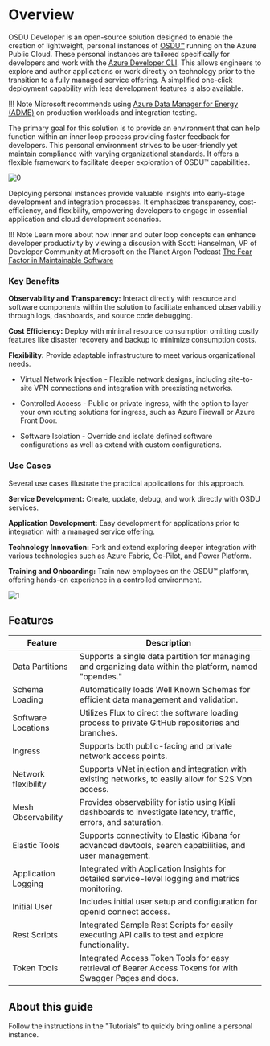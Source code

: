 # Overview


OSDU Developer is an open-source solution designed to enable the creation of lightweight, personal instances of [OSDU™](https://osduforum.org/osdu-data-platform-primer-1/) running on the Azure Public Cloud. These personal instances are tailored specifically for developers and work with the [Azure Developer CLI](https://learn.microsoft.com/en-us/azure/developer/azure-developer-cli/overview). This allows engineers to explore and author applications or work directly on technology prior to the transition to a fully managed service offering. A simplified one-click deployment capability with less development features is also available.

!!! Note
    Microsoft recommends using [Azure Data Manager for Energy (ADME)](https://azure.microsoft.com/en-us/products/data-manager-for-energy) on production workloads and integration testing.

The primary goal for this solution is to provide an environment that can help function within an inner loop process providing faster feedback for developers. This personal environment strives to be user-friendly yet maintain compliance with varying organizational standards. It offers a flexible framework to facilitate deeper exploration of OSDU™ capabilities.

![[0]][0]

Deploying personal instances provide valuable insights into early-stage development and integration processes. It emphasizes transparency, cost-efficiency, and flexibility, empowering developers to engage in essential application and cloud development scenarios.

!!! Note
    Learn more about how inner and outer loop concepts can enhance developer productivity by viewing a discusion with Scott Hanselman, VP of Developer Community at Microsoft on the Planet Argon Podcast [The Fear Factor in Maintainable Software](https://www.youtube.com/watch?v=V5OhIjn7pJo)
 
### Key Benefits

**Observability and Transparency:**  Interact directly with resource and software components within the solution to facilitate enhanced observability through logs, dashboards, and source code debugging.

**Cost Efficiency:**  Deploy with minimal resource consumption omitting costly features like disaster recovery and backup to minimize consumption costs.

**Flexibility:** Provide adaptable infrastructure to meet various organizational needs.

- Virtual Network Injection - Flexible network designs, including site-to-site VPN connections and integration with preexisting networks.

- Controlled Access - Public or private ingress, with the option to layer your own routing solutions for ingress, such as Azure Firewall or Azure Front Door.

- Software Isolation - Override and isolate defined software configurations as well as extend with custom configurations.

### Use Cases
 
Several use cases illustrate the practical applications for this approach.

**Service Development:** Create, update, debug, and work directly with OSDU services.

**Application Development:** Easy development for applications prior to integration with a managed service offering.

**Technology Innovation:**  Fork and extend exploring deeper integration with various technologies such as Azure Fabric, Co-Pilot, and Power Platform.

**Training and Onboarding:**  Train new employees on the OSDU™ platform, offering hands-on experience in a controlled environment.
 
![[1]][1]


## Features

 | **Feature**            | **Description**                                                                                                    |
|------------------------|--------------------------------------------------------------------------------------------------------------------|
| Data Partitions        | Supports a single data partition for managing and organizing data within the platform, named "opendes."            |
| Schema Loading         | Automatically loads Well Known Schemas for efficient data management and validation.                               |
| Software Locations     | Utilizes Flux to direct the software loading process to private GitHub repositories and branches.                  |
| Ingress                | Supports both public-facing and private network access points.                                                     |
| Network flexibility    | Supports VNet injection and integration with existing networks, to easily allow for S2S Vpn access.                |
| Mesh Observability     | Provides observability for istio using Kiali dashboards to investigate latency, traffic, errors, and saturation.   |
| Elastic Tools          | Supports connectivity to Elastic Kibana for advanced devtools, search capabilities, and user management.           |
| Application Logging    | Integrated with Application Insights for detailed service-level logging and metrics monitoring.                    |
| Initial User           | Includes initial user setup and configuration for openid connect access.                                           |
| Rest Scripts           | Integrated Sample Rest Scripts for easily executing API calls to test and explore functionality.                   |
| Token Tools            | Integrated Access Token Tools for easy retrieval of Bearer Access Tokens for with Swagger Pages and docs.          |

## About this guide

Follow the instructions in the "Tutorials" to quickly bring online a personal instance.

[0]: images/overview_1.png "Overview Diagram"
[1]: images/overview_2.png "Use Cases Diagram"